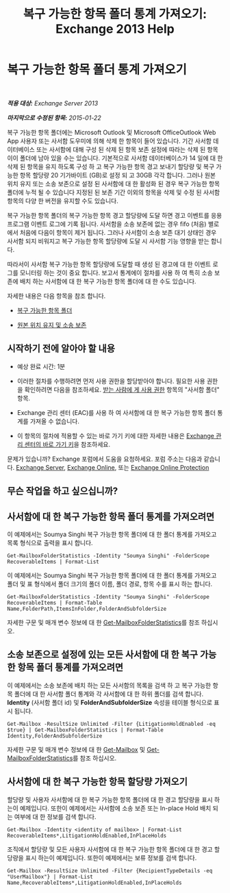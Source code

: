 ﻿---
title: '복구 가능한 항목 폴더 통계 가져오기: Exchange 2013 Help'
TOCTitle: 복구 가능한 항목 폴더 통계 가져오기
ms:assetid: dee77958-ee87-4908-85e4-ad053bacd8b0
ms:mtpsurl: https://technet.microsoft.com/ko-kr/library/Ff714343(v=EXCHG.150)
ms:contentKeyID: 52058125
ms.date: 05/22/2018
mtps_version: v=EXCHG.150
ms.translationtype: MT
---

# 복구 가능한 항목 폴더 통계 가져오기

 

_**적용 대상:** Exchange Server 2013_

_**마지막으로 수정된 항목:** 2015-01-22_

복구 가능한 항목 폴더에는 Microsoft Outlook 및 Microsoft OfficeOutlook Web App 사용자 또는 사서함 도우미에 의해 삭제 한 항목이 들어 있습니다. 기간 사서함 데이터베이스 또는 사서함에 대해 구성 된 삭제 된 항목 보존 설정에 따라는 삭제 된 항목이이 폴더에 남아 있을 수는 있습니다. 기본적으로 사서함 데이터베이스가 14 일에 대 한 삭제 된 항목을 유지 하도록 구성 하 고 복구 가능한 항목 경고 보내기 할당량 및 복구 가능한 항목 할당량 20 기가바이트 (GB)로 설정 되 고 30GB 각각 합니다. 그러나 원본 위치 유지 또는 소송 보존으로 설정 된 사서함에 대 한 활성화 된 경우 복구 가능한 항목 폴더에 누적 될 수 있습니다 지정된 된 보존 기간 이외의 항목을 삭제 및 수정 된 사서함 항목의 다양 한 버전을 유지할 수도 있습니다.

복구 가능한 항목 폴더의 복구 가능한 항목 경고 할당량에 도달 하면 경고 이벤트를 응용 프로그램 이벤트 로그에 기록 됩니다. 사서함을 소송 보존에 없는 경우 fifo (처음) 별로에서 처음에 다음이 항목이 제거 됩니다. 그러나 사서함이 소송 보존 대기 상태인 경우 사서함 되지 비워지고 복구 가능한 항목 할당량에 도달 시 사서함 기능 영향을 받는 합니다.

따라서이 사서함 복구 가능한 항목 할당량에 도달할 때 생성 된 경고에 대 한 이벤트 로그를 모니터링 하는 것이 중요 합니다. 보고서 통계에이 절차를 사용 하 여 특히 소송 보존에 배치 하는 사서함에 대 한 복구 가능한 항목 폴더에 대 한 수도 있습니다.

자세한 내용은 다음 항목을 참조 합니다.

  - [복구 가능한 항목 폴더](recoverable-items-folder-exchange-2013-help.md)

  - [원본 위치 유지 및 소송 보존](https://docs.microsoft.com/ko-kr/exchange/security-and-compliance/in-place-and-litigation-holds)

## 시작하기 전에 알아야 할 내용

  - 예상 완료 시간: 1분

  - 이러한 절차를 수행하려면 먼저 사용 권한을 할당받아야 합니다. 필요한 사용 권한을 확인하려면 다음을 참조하세요. [받는 사람에 게 사용 권한](recipients-permissions-exchange-2013-help.md) 항목의 "사서함 폴더" 항목.

  - Exchange 관리 센터 (EAC)를 사용 하 여 사서함에 대 한 복구 가능한 항목 폴더 통계를 가져올 수 없습니다.

  - 이 항목의 절차에 적용할 수 있는 바로 가기 키에 대한 자세한 내용은 [Exchange 관리 센터의 바로 가기 키](keyboard-shortcuts-in-the-exchange-admin-center-exchange-online-protection-help.md)을 참조하세요.

문제가 있습니까? Exchange 포럼에서 도움을 요청하세요. 포럼 주소는 다음과 같습니다. [Exchange Server](https://go.microsoft.com/fwlink/p/?linkid=60612), [Exchange Online](https://go.microsoft.com/fwlink/p/?linkid=267542), 또는 [Exchange Online Protection](https://go.microsoft.com/fwlink/p/?linkid=285351)

## 무슨 작업을 하고 싶으십니까?

## 사서함에 대 한 복구 가능한 항목 폴더 통계를 가져오려면

이 예제에서는 Soumya Singhi 복구 가능한 항목 폴더에 대 한 폴더 통계를 가져오고 목록 형식으로 출력을 표시 합니다.

    Get-MailboxFolderStatistics -Identity "Soumya Singhi" -FolderScope RecoverableItems | Format-List

이 예제에서는 Soumya Singhi 복구 가능한 항목 폴더에 대 한 폴더 통계를 가져오고 폴더 및 표 형식에서 폴더 크기의 폴더 이름, 폴더 경로, 항목 수를 표시 하는 합니다.

    Get-MailboxFolderStatistics -Identity "Soumya Singhi" -FolderScope RecoverableItems | Format-Table Name,FolderPath,ItemsInFolder,FolderAndSubfolderSize

자세한 구문 및 매개 변수 정보에 대 한 [Get-MailboxFolderStatistics](https://technet.microsoft.com/ko-kr/library/aa996762\(v=exchg.150\))를 참조 하십시오.

## 소송 보존으로 설정에 있는 모든 사서함에 대 한 복구 가능한 항목 폴더 통계를 가져오려면

이 예제에서는 소송 보존에 배치 하는 모든 사서함의 목록을 검색 하 고 복구 가능한 항목 폴더에 대 한 사서함 폴더 통계와 각 사서함에 대 한 하위 폴더를 검색 합니다. **Identity** (사서함 폴더 id) 및 **FolderAndSubfolderSize** 속성을 테이블 형식으로 표시 됩니다.

    Get-Mailbox -ResultSize Unlimited -Filter {LitigationHoldEnabled -eq $true} | Get-MailboxFolderStatistics | Format-Table Identity,FolderAndSubfolderSize

자세한 구문 및 매개 변수 정보에 대 한 [Get-Mailbox](https://technet.microsoft.com/ko-kr/library/bb123685\(v=exchg.150\)) 및 [Get-MailboxFolderStatistics](https://technet.microsoft.com/ko-kr/library/aa996762\(v=exchg.150\))를 참조 하십시오.

## 사서함에 대 한 복구 가능한 항목 할당량 가져오기

할당량 및 사용자 사서함에 대 한 복구 가능한 항목 폴더에 대 한 경고 할당량을 표시 하는이 예제입니다. 또한이 예제에서는 사서함에 소송 보존 또는 In-place Hold 배치 되는 여부에 대 한 정보를 검색 합니다.

    Get-Mailbox -Identity <identity of mailbox> | Format-List RecoverableItems*,LitigationHoldEnabled,InPlaceHolds

조직에서 할당량 및 모든 사용자 사서함에 대 한 복구 가능한 항목 폴더에 대 한 경고 할당량을 표시 하는이 예제입니다. 또한이 예제에서는 보류 정보를 검색 합니다.

    Get-Mailbox -ResultSize Unlimited -Filter {RecipientTypeDetails -eq "UserMailbox"} | Format-List Name,RecoverableItems*,LitigationHoldEnabled,InPlaceHolds

